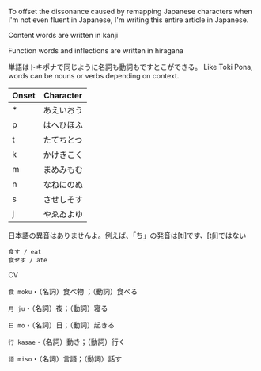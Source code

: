 To offset the dissonance caused by remapping Japanese characters when I'm not even fluent in Japanese, I'm writing this entire article in Japanese.

Content words are written in kanji

Function words and inflections are written in hiragana

単語はトキポナで同じように名詞も動詞もですとこができる。
Like Toki Pona, words can be nouns or verbs depending on context.

| Onset | Character |
|-------|-----------|
| *     | あえいおう |
| p     | はへひほふ |
| t     | たてちとつ |
| k     | かけきこく |
| m     | まめみもむ |
| n     | なねにのぬ |
| s     | させしそす | 
| j     | やゑゐよゆ |

日本語の異音はありませんよ。例えば、「ち」の発音は\[ti]です、\[tʃi]ではない

```
食す / eat
食せす / ate
```

CV

`食 moku`・（名詞）食べ物 ；（動詞）食べる

`月 ju`・（名詞）夜；（動詞）寝る

`日 mo`・（名詞）日；（動詞）起きる

`行 kasae`・（名詞）動き；（動詞）行く

`語 miso`・（名詞）言語；（動詞）話す
